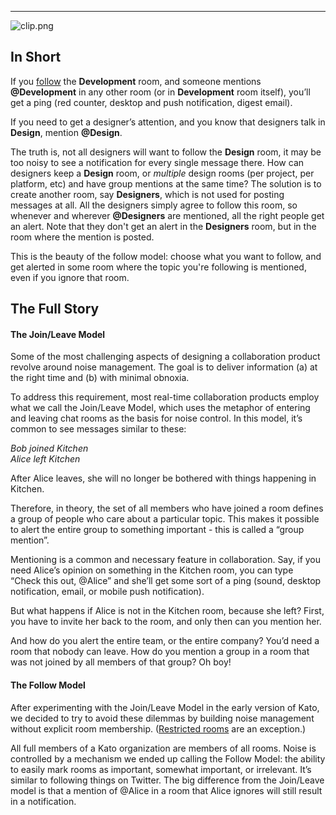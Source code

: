 ***

![clip.png](https://in.kato.im/e9704ffb91e62ba3533cc2f9566a20be3b5fbbeaf017c5726a4485c262b56bf3/clip.png)

## In Short
If you [follow](/articles/en/notifications/noise-control) the **Development** room, and someone mentions **@Development** in any other room (or in **Development** room itself), you’ll get a ping (red counter, desktop and push notification, digest email).

If you need to get a designer’s attention, and you know that designers talk in **Design**, mention **@Design**.

The truth is, not all designers will want to follow the **Design** room, it may be too noisy to see a notification for every single message there. How can designers keep a **Design** room, or _multiple_ design rooms (per project, per platform, etc) and have group mentions at the same time? The solution is to create another room, say **Designers**, which is not used for posting messages at all. All the designers simply agree to follow this room, so whenever and wherever **@Designers** are mentioned, all the right people get an alert. Note that they don't get an alert in the **Designers** room, but in the room where the mention is posted.

This is the beauty of the follow model: choose what you want to follow, and get alerted in some room where the topic you're following is mentioned, even if you ignore that room.

## The Full Story
#### The Join/Leave Model
Some of the most challenging aspects of designing a collaboration product revolve around noise management. The goal is to deliver information (a) at the right time and (b) with minimal obnoxia.

To address this requirement, most real-time collaboration products employ what we call the Join/Leave Model, which uses the metaphor of entering and leaving chat rooms as the basis for noise control. In this model, it’s common to see messages similar to these:

_Bob joined Kitchen_  
_Alice left Kitchen_

After Alice leaves, she will no longer be bothered with things happening in Kitchen.

Therefore, in theory, the set of all members who have joined a room defines a group of people who care about a particular topic. This makes it possible to alert the entire group to something important - this is called a “group mention”.

Mentioning is a common and necessary feature in collaboration. Say, if you need  Alice’s opinion on something in the Kitchen room, you can type “Check this out, @Alice” and she’ll get some sort of a ping (sound, desktop notification, email, or mobile push notification).

But what happens if Alice is not in the Kitchen room, because she left? First, you have to invite her back to the room, and only then can you mention her.

And how do you alert the entire team, or the entire company? You’d need a room that nobody can leave. How do you mention a group in a room that was not joined by all members of that group? Oh boy!

#### The Follow Model
After experimenting with the Join/Leave Model in the early version of Kato, we decided to try to avoid these dilemmas by building noise management without explicit room membership. ([Restricted rooms](/articles/en/general/cheatsheet#restricted-rooms) are an exception.)

All full members of a Kato organization are members of all rooms.  Noise is controlled by a mechanism we ended up calling the Follow Model: the ability to easily mark rooms as important, somewhat important, or irrelevant. It’s similar to following things on Twitter. The big difference from the Join/Leave model is that a mention of @Alice in a room that Alice ignores will still result in a notification.
